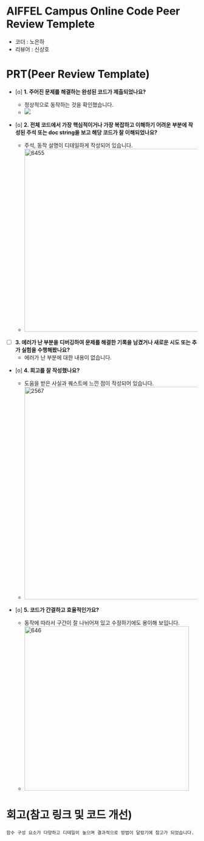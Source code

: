 # AIFFEL Campus Online Code Peer Review Templete
- 코더 : 노은하
- 리뷰어 : 신상호


# PRT(Peer Review Template)
- [o]  **1. 주어진 문제를 해결하는 완성된 코드가 제출되었나요?**
    - 정상적으로 동작하는 것을 확인했습니다.
    - <img src="https://github.com/rumelay/AIFFEL_quest_crs/blob/a27bb4f7d73906eb9aee78b74d8d469facb381d9/Fluttet/SQUest11/%ED%83%80%EC%9D%B4%EB%A8%B8%EC%8B%A4%ED%96%89.png">
    
- [o]  **2. 전체 코드에서 가장 핵심적이거나 가장 복잡하고 이해하기 어려운 부분에 작성된 
주석 또는 doc string을 보고 해당 코드가 잘 이해되었나요?**
    - 주석, 동작 설명이 디테일하게 작성되어 있습니다.
    - <img width="482" alt="6455" src="https://github.com/user-attachments/assets/879387f7-48a8-4720-82b9-fb759854e041">

        
- [ ]  **3. 에러가 난 부분을 디버깅하여 문제를 해결한 기록을 남겼거나
새로운 시도 또는 추가 실험을 수행해봤나요?**
    - 에러가 난 부분에 대한 내용이 없습니다. 
        
- [o]  **4. 회고를 잘 작성했나요?**
    - 도움을 받은 사실과 퀘스트에 느낀 점이 작성되어 있습니다.
    - <img width="560" alt="2567" src="https://github.com/user-attachments/assets/70099687-5097-47f7-8440-69841e75cc25">

        
- [o]  **5. 코드가 간결하고 효율적인가요?**
    - 동작에 따라서 구간이 잘 나뉘어져 있고 수정하기에도 용이해 보입니다.
    - <img width="433" alt="646" src="https://github.com/user-attachments/assets/f96bc9f2-4f83-42a7-b199-250ba36f09cd">



# 회고(참고 링크 및 코드 개선)
```
함수 구성 요소가 다양하고 디테일이 높으며 결과적으로 방법이 달랐기에 참고가 되었습니다.
```
